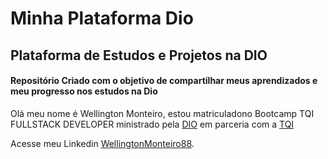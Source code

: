# Minha Plataforma Dio
## Plataforma de Estudos e Projetos na DIO


#### Repositório Criado com o objetivo de compartilhar meus aprendizados e meu progresso nos estudos na Dio

Olá meu nome é Wellington Monteiro, estou matriculadono Bootcamp TQI FULLSTACK DEVELOPER ministrado pela [DIO](https://web.dio.me/home) em parceria com a [TQI](https://www.tqi.com.br/)

Acesse meu Linkedin [WellingtonMonteiro88](https://www.linkedin.com/mwlite/in/wellingtonmonteiro88).
